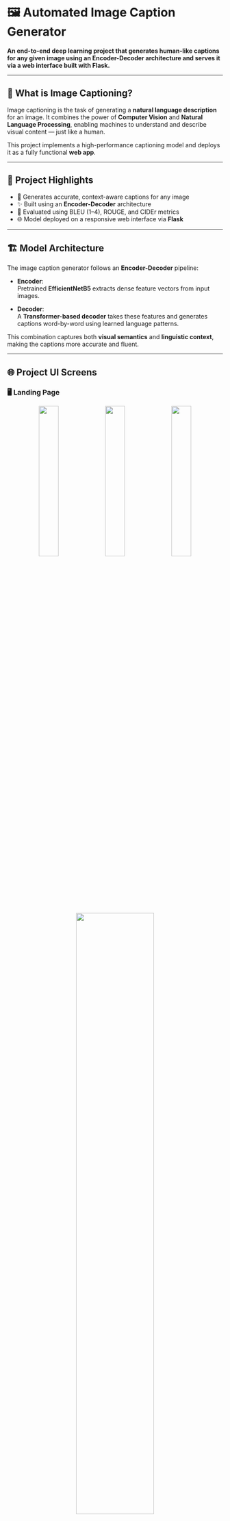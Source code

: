 # 🖼️ Automated Image Caption Generator

**An end-to-end deep learning project that generates human-like captions for any given image using an Encoder-Decoder architecture and serves it via a web interface built with Flask.**

---

## 🧠 What is Image Captioning?

Image captioning is the task of generating a **natural language description** for an image. It combines the power of **Computer Vision** and **Natural Language Processing**, enabling machines to understand and describe visual content — just like a human.

This project implements a high-performance captioning model and deploys it as a fully functional **web app**.

---

## 🚀 Project Highlights

- 📸 Generates accurate, context-aware captions for any image
- ✨ Built using an **Encoder-Decoder** architecture  
- 🧪 Evaluated using BLEU (1–4), ROUGE, and CIDEr metrics  
- 🌐 Model deployed on a responsive web interface via **Flask**

---

## 🏗️ Model Architecture

The image caption generator follows an **Encoder-Decoder** pipeline:

- **Encoder**:  
  Pretrained **EfficientNetB5** extracts dense feature vectors from input images.
  
- **Decoder**:  
  A **Transformer-based decoder** takes these features and generates captions word-by-word using learned language patterns.

This combination captures both **visual semantics** and **linguistic context**, making the captions more accurate and fluent.

---

## 🌐 Project UI Screens

### 🖥️ Landing Page

<p align="center">
  <img src="assets/landing1.png" width="30%" />
  <img src="assets/landing2.png" width="30%" />
  <img src="assets/landing3.png" width="30%" />
</p>
<p align="center">
  <img src="assets/landing4.png" width="60%" />
</p>

### 🧾 Caption Generation Page

<p align="center">
  <img src="assets/caption_page.png" width="60%" />
</p>

---

## 🖼️ Caption Outputs (Sample Results)

<p align="center">
  <img src="assets/output1.png" width="45%" />
  <img src="assets/output2.png" width="45%" />
</p>
<p align="center">
  <img src="assets/output3.png" width="45%" />
  <img src="assets/output4.png" width="45%" />
</p>

---

## 📊 Evaluation Metrics

| Metric        | Score    |
|---------------|----------|
| BLEU-1        | XX.XX    |
| BLEU-2        | XX.XX    |
| BLEU-3        | XX.XX    |
| BLEU-4        | XX.XX    |
| ROUGE-L       | XX.XX    |
| CIDEr         | XXX.XX   |

---

## 🚫 Note

> This project is shared for **demonstration purposes only**.  
> Model files and setup instructions are intentionally excluded.

---

## 📝 License

This project is licensed under the [MIT License](LICENSE).
